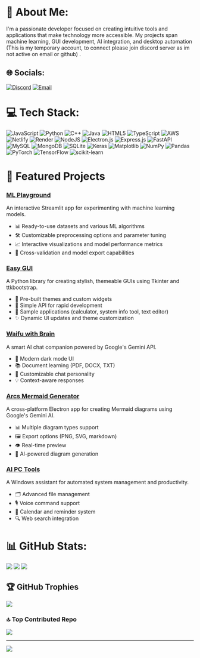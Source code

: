 # 💫 About Me:
I'm a passionate developer focused on creating intuitive tools and applications that make technology more accessible. My projects span machine learning, GUI development, AI integration, and desktop automation (This is my temporary account, to connect please join discord server as im not active on email or github) .

## 🌐 Socials:
[![Discord](https://img.shields.io/badge/Discord-%237289DA.svg?logo=discord&logoColor=white)](https://discord.gg/dqspzJPTTu) 
[![Email](https://img.shields.io/badge/Email-chungustemp1234%40gmail.com-blue?style=flat-square&logo=gmail)](mailto:chungustemp1234@gmail.com)

# 💻 Tech Stack:
![JavaScript](https://img.shields.io/badge/javascript-%23323330.svg?style=for-the-badge&logo=javascript&logoColor=%23F7DF1E) ![Python](https://img.shields.io/badge/python-3670A0?style=for-the-badge&logo=python&logoColor=ffdd54) ![C++](https://img.shields.io/badge/c++-%2300599C.svg?style=for-the-badge&logo=c%2B%2B&logoColor=white) ![Java](https://img.shields.io/badge/java-%23ED8B00.svg?style=for-the-badge&logo=openjdk&logoColor=white) ![HTML5](https://img.shields.io/badge/html5-%23E34F26.svg?style=for-the-badge&logo=html5&logoColor=white) ![TypeScript](https://img.shields.io/badge/typescript-%23007ACC.svg?style=for-the-badge&logo=typescript&logoColor=white) ![AWS](https://img.shields.io/badge/AWS-%23FF9900.svg?style=for-the-badge&logo=amazon-aws&logoColor=white) ![Netlify](https://img.shields.io/badge/netlify-%23000000.svg?style=for-the-badge&logo=netlify&logoColor=#00C7B7) ![Render](https://img.shields.io/badge/Render-%46E3B7.svg?style=for-the-badge&logo=render&logoColor=white) ![NodeJS](https://img.shields.io/badge/node.js-6DA55F?style=for-the-badge&logo=node.js&logoColor=white) ![Electron.js](https://img.shields.io/badge/Electron-191970?style=for-the-badge&logo=Electron&logoColor=white) ![Express.js](https://img.shields.io/badge/express.js-%23404d59.svg?style=for-the-badge&logo=express&logoColor=%2361DAFB) ![FastAPI](https://img.shields.io/badge/FastAPI-005571?style=for-the-badge&logo=fastapi) ![MySQL](https://img.shields.io/badge/mysql-4479A1.svg?style=for-the-badge&logo=mysql&logoColor=white) ![MongoDB](https://img.shields.io/badge/MongoDB-%234ea94b.svg?style=for-the-badge&logo=mongodb&logoColor=white) ![SQLite](https://img.shields.io/badge/sqlite-%2307405e.svg?style=for-the-badge&logo=sqlite&logoColor=white) ![Keras](https://img.shields.io/badge/Keras-%23D00000.svg?style=for-the-badge&logo=Keras&logoColor=white) ![Matplotlib](https://img.shields.io/badge/Matplotlib-%23ffffff.svg?style=for-the-badge&logo=Matplotlib&logoColor=black) ![NumPy](https://img.shields.io/badge/numpy-%23013243.svg?style=for-the-badge&logo=numpy&logoColor=white) ![Pandas](https://img.shields.io/badge/pandas-%23150458.svg?style=for-the-badge&logo=pandas&logoColor=white) ![PyTorch](https://img.shields.io/badge/PyTorch-%23EE4C2C.svg?style=for-the-badge&logo=PyTorch&logoColor=white) ![TensorFlow](https://img.shields.io/badge/TensorFlow-%23FF6F00.svg?style=for-the-badge&logo=TensorFlow&logoColor=white) ![scikit-learn](https://img.shields.io/badge/scikit--learn-%23F7931E.svg?style=for-the-badge&logo=scikit-learn&logoColor=white)

# 🚀 Featured Projects

### [ML Playground](https://github.com/Chungus1310/machine-learning-visualiser-mlbb-)
An interactive Streamlit app for experimenting with machine learning models.
- 📊 Ready-to-use datasets and various ML algorithms
- 🛠️ Customizable preprocessing options and parameter tuning
- 📈 Interactive visualizations and model performance metrics
- 🔄 Cross-validation and model export capabilities

### [Easy GUI](https://github.com/Chungus1310/Easy_GUI)
A Python library for creating stylish, themeable GUIs using Tkinter and ttkbootstrap.
- 🎨 Pre-built themes and custom widgets
- 🔧 Simple API for rapid development
- 📱 Sample applications (calculator, system info tool, text editor)
- ✨ Dynamic UI updates and theme customization

### [Waifu with Brain](https://github.com/Chungus1310/Waifu-with-brain)
A smart AI chat companion powered by Google's Gemini API.
- 🌙 Modern dark mode UI
- 📚 Document learning (PDF, DOCX, TXT)
- 🤖 Customizable chat personality
- 💡 Context-aware responses

### [Arcs Mermaid Generator](https://github.com/Chungus1310/ArcsMermainGenerator)
A cross-platform Electron app for creating Mermaid diagrams using Google's Gemini AI.
- 📊 Multiple diagram types support
- 🖼️ Export options (PNG, SVG, markdown)
- 👁️ Real-time preview
- 🎯 AI-powered diagram generation

### [AI PC Tools](https://github.com/Chungus1310/Ai-pc-tools)
A Windows assistant for automated system management and productivity.
- 🗂️ Advanced file management
- 🎙️ Voice command support
- 📅 Calendar and reminder system
- 🔍 Web search integration

# 📊 GitHub Stats:
![](https://github-readme-stats.vercel.app/api?username=Chungus1310&theme=dark&hide_border=false&include_all_commits=true&count_private=true)
![](https://github-readme-streak-stats.herokuapp.com/?user=Chungus1310&theme=dark&hide_border=false)
![](https://github-readme-stats.vercel.app/api/top-langs/?username=Chungus1310&theme=dark&hide_border=false&include_all_commits=true&count_private=true&layout=compact)

## 🏆 GitHub Trophies
![](https://github-profile-trophy.vercel.app/?username=Chungus1310&theme=radical&no-frame=false&no-bg=true&margin-w=4)

### 🔝 Top Contributed Repo
![](https://github-contributor-stats.vercel.app/api?username=Chungus1310&limit=5&theme=dark&combine_all_yearly_contributions=true)

---
[![](https://visitcount.itsvg.in/api?id=Chungus1310&icon=0&color=0)](https://visitcount.itsvg.in)
